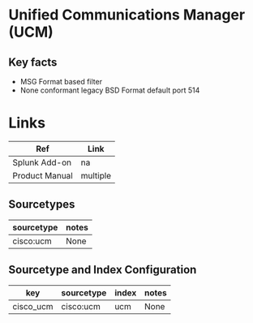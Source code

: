 # Unified Communications Manager (UCM)

## Key facts

* MSG Format based filter
* None conformant legacy BSD Format default port 514

# Links

| Ref            | Link                                                                                                    |
|----------------|---------------------------------------------------------------------------------------------------------|
| Splunk Add-on  | na                                                               |
| Product Manual | multiple |

## Sourcetypes

| sourcetype     | notes                                                                                                   |
|----------------|---------------------------------------------------------------------------------------------------------|
| cisco:ucm     |  None                                                                                                    |

## Sourcetype and Index Configuration

| key            | sourcetype     | index          | notes          |
|----------------|----------------|----------------|----------------|
| cisco_ucm    | cisco:ucm    | ucm          | None     |
